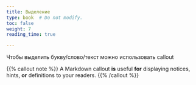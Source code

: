 ```yaml
---
title: Выделение
type: book  # Do not modify.
toc: false
weight: 7
reading_time: true

---
```




Чтобы выделить букву/слово/текст можно использовать callout

{{% callout note %}} A Markdown callout **is** useful **for** displaying notices, hints, **or** definitions to your readers. {{% /callout %}}
